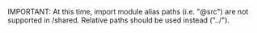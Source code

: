 IMPORTANT: At this time, import module alias paths (i.e. "@src") are not supported in /shared. Relative paths should be used instead ("../").

